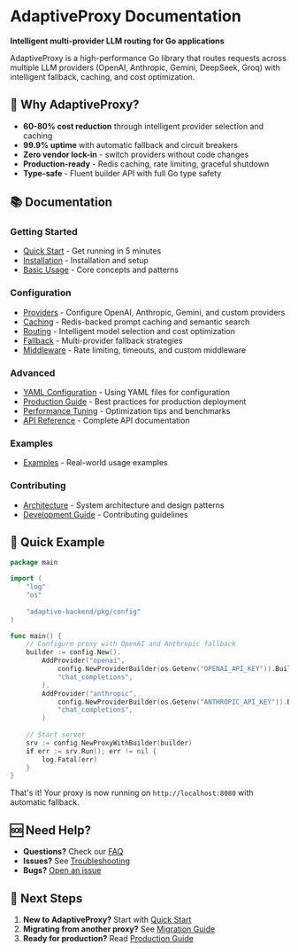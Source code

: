 # AdaptiveProxy Documentation

**Intelligent multi-provider LLM routing for Go applications**

AdaptiveProxy is a high-performance Go library that routes requests across multiple LLM providers (OpenAI, Anthropic, Gemini, DeepSeek, Groq) with intelligent fallback, caching, and cost optimization.

## 🚀 Why AdaptiveProxy?

- **60-80% cost reduction** through intelligent provider selection and caching
- **99.9% uptime** with automatic fallback and circuit breakers
- **Zero vendor lock-in** - switch providers without code changes
- **Production-ready** - Redis caching, rate limiting, graceful shutdown
- **Type-safe** - Fluent builder API with full Go type safety

## 📚 Documentation

### Getting Started
- [Quick Start](./quickstart.md) - Get running in 5 minutes
- [Installation](./installation.md) - Installation and setup
- [Basic Usage](./basic-usage.md) - Core concepts and patterns

### Configuration
- [Providers](./providers.md) - Configure OpenAI, Anthropic, Gemini, and custom providers
- [Caching](./caching.md) - Redis-backed prompt caching and semantic search
- [Routing](./routing.md) - Intelligent model selection and cost optimization
- [Fallback](./fallback.md) - Multi-provider fallback strategies
- [Middleware](./middleware.md) - Rate limiting, timeouts, and custom middleware

### Advanced
- [YAML Configuration](./yaml-config.md) - Using YAML files for configuration
- [Production Guide](./production.md) - Best practices for production deployment
- [Performance Tuning](./performance.md) - Optimization tips and benchmarks
- [API Reference](./api-reference.md) - Complete API documentation

### Examples
- [Examples](./examples/) - Real-world usage examples

### Contributing
- [Architecture](../CLAUDE.md) - System architecture and design patterns
- [Development Guide](../AGENTS.md) - Contributing guidelines

## 🎯 Quick Example

```go
package main

import (
    "log"
    "os"
    
    "adaptive-backend/pkg/config"
)

func main() {
    // Configure proxy with OpenAI and Anthropic fallback
    builder := config.New().
        AddProvider("openai",
            config.NewProviderBuilder(os.Getenv("OPENAI_API_KEY")).Build(),
            "chat_completions",
        ).
        AddProvider("anthropic",
            config.NewProviderBuilder(os.Getenv("ANTHROPIC_API_KEY")).Build(),
            "chat_completions",
        )
    
    // Start server
    srv := config.NewProxyWithBuilder(builder)
    if err := srv.Run(); err != nil {
        log.Fatal(err)
    }
}
```

That's it! Your proxy is now running on `http://localhost:8080` with automatic fallback.

## 🆘 Need Help?

- **Questions?** Check our [FAQ](./faq.md)
- **Issues?** See [Troubleshooting](./troubleshooting.md)
- **Bugs?** [Open an issue](https://github.com/yourusername/adaptive-proxy/issues)

## 📖 Next Steps

1. **New to AdaptiveProxy?** Start with [Quick Start](./quickstart.md)
2. **Migrating from another proxy?** See [Migration Guide](./migration.md)
3. **Ready for production?** Read [Production Guide](./production.md)
